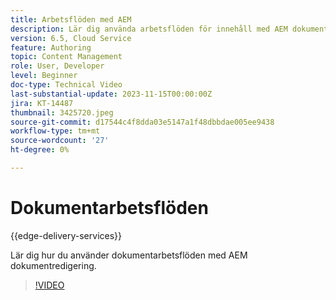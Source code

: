 ```yaml
---
title: Arbetsflöden med AEM
description: Lär dig använda arbetsflöden för innehåll med AEM dokumentredigering.
version: 6.5, Cloud Service
feature: Authoring
topic: Content Management
role: User, Developer
level: Beginner
doc-type: Technical Video
last-substantial-update: 2023-11-15T00:00:00Z
jira: KT-14487
thumbnail: 3425720.jpeg
source-git-commit: d17544c4f8dda03e5147a1f48dbbdae005ee9438
workflow-type: tm+mt
source-wordcount: '27'
ht-degree: 0%

---
```



# Dokumentarbetsflöden

{{edge-delivery-services}}

Lär dig hur du använder dokumentarbetsflöden med AEM dokumentredigering.

>[!VIDEO](https://video.tv.adobe.com/v/3425720/?learn=on)
